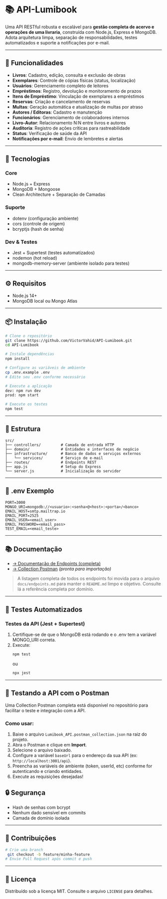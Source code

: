 # 📚 API-Lumibook

Uma API RESTful robusta e escalável para **gestão completa de acervo e operações de uma livraria**, construída com Node.js, Express e MongoDB. Adota arquitetura limpa, separação de responsabilidades, testes automatizados e suporte a notificações por e-mail.

---

## 🔧 Funcionalidades

- **Livros**: Cadastro, edição, consulta e exclusão de obras
- **Exemplares**: Controle de cópias físicas (status, localização)
- **Usuários**: Gerenciamento completo de leitores
- **Empréstimos**: Registro, devolução e monitoramento de prazos
- **Itens de Empréstimo**: Vinculação de exemplares a empréstimos
- **Reservas**: Criação e cancelamento de reservas
- **Multas**: Geração automática e atualização de multas por atraso
- **Autores / Editoras**: Cadastro e manutenção
- **Funcionários**: Gerenciamento de colaboradores internos
- **Livro-Autor**: Relacionamento N\:N entre livros e autores
- **Auditoria**: Registro de ações críticas para rastreabilidade
- **Status**: Verificação de saúde da API
- **Notificações por e-mail**: Envio de lembretes e alertas

---

## 🚀 Tecnologias

### Core

- Node.js + Express
- MongoDB + Mongoose
- Clean Architecture + Separação de Camadas

### Suporte

- dotenv (configuração ambiente)
- cors (controle de origem)
- bcryptjs (hash de senha)

### Dev & Testes

- Jest + Supertest (testes automatizados)
- nodemon (hot reload)
- mongodb-memory-server (ambiente isolado para testes)

---

## ⚙️ Requisitos

- Node.js 14+
- MongoDB local ou Mongo Atlas

---

## 📦 Instalação

```bash
# Clone o repositório
git clone https://github.com/VictorVahid/API-Lumibook.git
cd API-Lumibook

# Instale dependências
npm install

# Configure as variáveis de ambiente
cp .env.example .env
# Edite seu .env conforme necessário

# Execute a aplicação
dev: npm run dev
prod: npm start

# Execute os testes
npm test
```

---

## 📁 Estrutura

```
src/
├── controllers/         # Camada de entrada HTTP
├── domain/              # Entidades e interfaces de negócio
├── infrastructure/      # Banco de dados e serviços externos
│   └── services/        # Serviço de e-mail
├── routes/              # Endpoints REST
├── app.js               # Setup do Express
└── server.js            # Inicialização do servidor
```

---

## 🔐 .env Exemplo

```dotenv
PORT=3000
MONGO_URI=mongodb://<usuario>:<senha>@<host>:<porta>/<banco>
EMAIL_HOST=smtp.mailtrap.io
EMAIL_PORT=2525
EMAIL_USER=<email_user>
EMAIL_PASSWORD=<email_pass>
TEST_EMAIL=<email_teste>

```

---

## 📚 Documentação

- [→ Documentação de Endpoints (completa)](docs/endpoints.md)
- [→ Collection Postman](docs/lumibook-collection.json) _(pronta para importação)_

> A listagem completa de todos os endpoints foi movida para o arquivo `docs/endpoints.md` para manter o `README.md` limpo e objetivo. Consulte lá a referência completa por domínio.

---

## 🧪 Testes Automatizados

### Testes da API (Jest + Supertest)
1. Certifique-se de que o MongoDB está rodando e o .env tem a variável MONGO_URI correta.
2. Execute:
   ```bash
   npm test
   ```
   ou
   ```bash
   npx jest
   ```

---

## 🧪 Testando a API com o Postman

Uma Collection Postman completa está disponível no repositório para facilitar o teste e integração com a API.

### Como usar:
1. Baixe o arquivo `Lumibook_API.postman_collection.json` na raiz do projeto.
2. Abra o Postman e clique em **Import**.
3. Selecione o arquivo baixado.
4. Configure a variável `baseUrl` para o endereço da sua API (ex: `http://localhost:3001/api`).
5. Preencha as variáveis de ambiente (token, userId, etc) conforme for autenticando e criando entidades.
6. Execute as requisições desejadas!

## 🔒 Segurança

- Hash de senhas com bcrypt
- Nenhum dado sensível em commits
- Camada de domínio isolada

---

## 🤝 Contribuições

```bash
# Crie uma branch
 git checkout -b feature/minha-feature
# Envie Pull Request após commit e push
```

---

## 📄 Licença

Distribuído sob a licença MIT. Consulte o arquivo `LICENSE` para detalhes.
